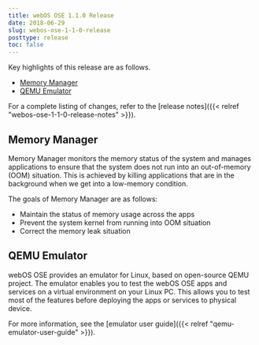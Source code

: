 ```yaml
---
title: webOS OSE 1.1.0 Release
date: 2018-06-29
slug: webos-ose-1-1-0-release
posttype: release
toc: false
---
```


Key highlights of this release are as follows.

* [Memory Manager](#memory-manager)
* [QEMU Emulator](#qemu-emulator)

For a complete listing of changes, refer to the [release notes]({{< relref "webos-ose-1-1-0-release-notes" >}}).

## Memory Manager

Memory Manager monitors the memory status of the system and manages applications to ensure that the system does not run into an out-of-memory (OOM) situation. This is achieved by killing applications that are in the background when we get into a low-memory condition.

The goals of Memory Manager are as follows:

* Maintain the status of memory usage across the apps
* Prevent the system kernel from running into OOM situation
* Correct the memory leak situation

## QEMU Emulator

webOS OSE provides an emulator for Linux, based on open-source QEMU project. The emulator enables you to test the webOS OSE apps and services on a virtual environment on your Linux PC. This allows you to test most of the features before deploying the apps or services to physical device.

For more information, see the [emulator user guide]({{< relref "qemu-emulator-user-guide" >}}).
